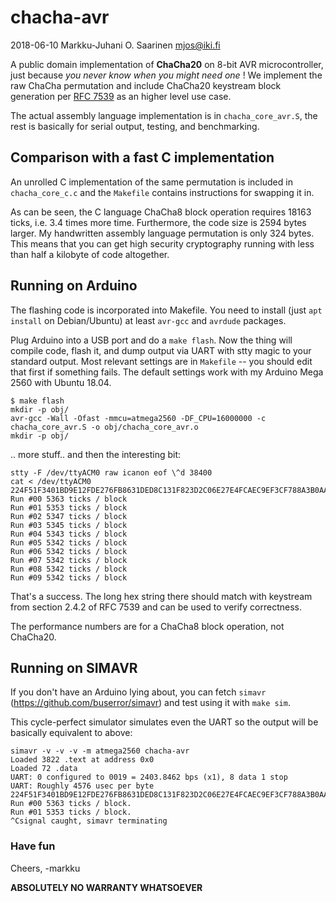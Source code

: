 chacha-avr
==========

2018-06-10  Markku-Juhani O. Saarinen <mjos@iki.fi>

A public domain implementation of **ChaCha20** on 8-bit 
AVR microcontroller, just because *you never know when you might need one* !
We implement the raw ChaCha permutation and include ChaCha20 keystream block 
generation per [RFC 7539](https://tools.ietf.org/html/rfc7539) as an higher 
level use case. 

The actual assembly language implementation is in `chacha_core_avr.S`, 
the rest is basically for serial output, testing, and benchmarking.

## Comparison with a fast C implementation

An unrolled C implementation of the same permutation is included in 
`chacha_core_c.c` and the `Makefile` contains instructions for swapping it in.

As can be seen, the C language ChaCha8 block operation requires 18163 ticks, 
i.e. 3.4 times more time. Furthermore, the code size is 2594 bytes larger. 
My handwritten assembly language permutation is only 324 bytes. This means
that you can get high security cryptography running with less than half a 
kilobyte of code altogether.


## Running on Arduino

The flashing code is incorporated into Makefile. You need to install 
(just `apt install` on Debian/Ubuntu) at least `avr-gcc` and `avrdude` 
packages. 

Plug Arduino into a USB port and do a `make flash`. Now the thing will compile 
code, flash it, and dump output via UART with stty magic to your standard 
output. Most relevant settings are in `Makefile` -- you should edit that
first if something fails. The default settings work with my Arduino Mega 2560
with Ubuntu 18.04. 

```
$ make flash
mkdir -p obj/
avr-gcc -Wall -Ofast -mmcu=atmega2560 -DF_CPU=16000000 -c chacha_core_avr.S -o obj/chacha_core_avr.o
mkdir -p obj/
```
.. more stuff.. and then the interesting bit:
```
stty -F /dev/ttyACM0 raw icanon eof \^d 38400
cat < /dev/ttyACM0
224F51F3401BD9E12FDE276FB8631DED8C131F823D2C06E27E4FCAEC9EF3CF788A3B0AA372600A92B57974CDED2B9334794CBA40C63E34CDEA212C4CF07D41B769A6749F3F630F4122CAFE28EC4DC47E26D4346D70B98C73F3E9C53AC40C5945398B6EDA1A832C89C167EACD901D7E2BF363
Run #00 5363 ticks / block
Run #01 5353 ticks / block
Run #02 5347 ticks / block
Run #03 5345 ticks / block
Run #04 5343 ticks / block
Run #05 5342 ticks / block
Run #06 5342 ticks / block
Run #07 5342 ticks / block
Run #08 5342 ticks / block
Run #09 5342 ticks / block
```
That's a success. The long hex string there should match with keystream from 
section 2.4.2 of RFC 7539 and can be used to verify correctness. 

The performance numbers are for a ChaCha8 block operation, not ChaCha20.

## Running on SIMAVR

If you don't have an Arduino lying about, you can fetch
`simavr` (https://github.com/buserror/simavr) and test using it with
`make sim`.

This cycle-perfect simulator simulates even the UART so the output will be
basically equivalent to above:
```
simavr -v -v -v -m atmega2560 chacha-avr
Loaded 3822 .text at address 0x0
Loaded 72 .data
UART: 0 configured to 0019 = 2403.8462 bps (x1), 8 data 1 stop
UART: Roughly 4576 usec per byte
224F51F3401BD9E12FDE276FB8631DED8C131F823D2C06E27E4FCAEC9EF3CF788A3B0AA372600A92B57974CDED2B9334794CBA40C63E34CDEA212C4CF07D41B769A6749F3F630F4122CAFE28EC4DC47E26D4346D70B98C73F3E9C53AC40C5945398B6EDA1A832C89C167EACD901D7E2BF363.
Run #00 5363 ticks / block.
Run #01 5353 ticks / block.
^Csignal caught, simavr terminating
```
### Have fun

Cheers, -markku

**ABSOLUTELY NO WARRANTY WHATSOEVER**

